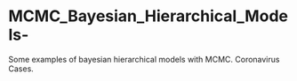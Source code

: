 # MCMC_Bayesian_Hierarchical_Models-
Some examples of bayesian hierarchical models with MCMC. Coronavirus Cases.
